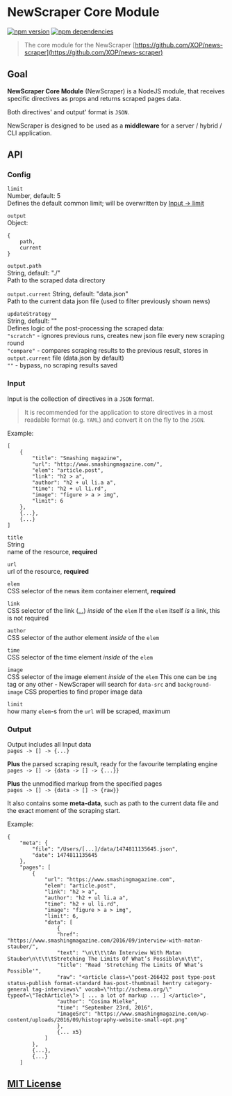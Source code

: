 # NewScraper Core Module

[![npm version](https://badge.fury.io/js/news-scraper-core.svg)](https://badge.fury.io/js/news-scraper-core) [![npm dependencies](https://david-dm.org/stewiekillsloiss/news-scraper-core.svg)](https://david-dm.org/stewiekillsloiss/news-scraper-core)



> The core module for the NewScraper
> [https://github.com/XOP/news-scraper](https://github.com/XOP/news-scraper)



## Goal

**NewScraper Core Module** (NewScraper) is a NodeJS module, that receives specific directives as props and returns scraped pages data.

Both directives' and output' format is `JSON`.

NewScraper is designed to be used as a **middleware** for a server / hybrid / CLI application.



## API

### Config

`limit`      
Number, default: 5  
Defines the default common limit; will be overwritten by [Input -> limit](#input)

`output`  
Object:
```
{ 
    path,
    current
}
```

`output.path`  
String, default: "./"  
Path to the scraped data directory

`output.current`
String, default: "data.json"  
Path to the current data json file (used to filter previously shown news)

`updateStrategy`  
String, default: ""  
Defines logic of the post-processing the scraped data:  
`"scratch"` - ignores previous runs, creates new json file every new scraping round  
`"compare"` - compares scraping results to the previous result, stores in `output.current` file (data.json by default)  
`""` - bypass, no scraping results saved



### Input

Input is the collection of directives in a `JSON` format.

> It is recommended for the application to store directives in a most readable format (e.g. `YAML`) and convert it on the fly to the `JSON`.

Example:

```
[
    {
        "title": "Smashing magazine",
        "url": "http://www.smashingmagazine.com/",
        "elem": "article.post",
        "link": "h2 > a",
        "author": "h2 + ul li.a a",
        "time": "h2 + ul li.rd",
        "image": "figure > a > img",
        "limit": 6
    },
    {...},
    {...}
]
```

`title`  
String  
name of the resource, **required**

`url`  
url of the resource, **required**

`elem`  
CSS selector of the news item container element, **required**

`link`  
CSS selector of the link (<a href="">...</a>) _inside_ of the `elem`
If the `elem` itself _is_ a link, this is not required

`author`  
CSS selector of the author element _inside_ of the `elem`

`time`  
CSS selector of the time element _inside_ of the `elem`

`image`  
CSS selector of the image element _inside_ of the `elem`
This one can be `img` tag or any other - NewScraper will search for `data-src` and `background-image` CSS properties to find proper image data

`limit`  
how many `elem`-s from the `url` will be scraped, maximum


### Output

Output includes all Input data  
`pages -> [] -> {...}`

**Plus** the parsed scraping result, ready for the favourite templating engine  
`pages -> [] -> {data -> [] -> {...}}`

**Plus** the unmodified markup from the specified pages  
`pages -> [] -> {data -> [] -> {raw}}`


It also contains some **meta-data**, such as path to the current data file and the exact moment of the scraping start.

Example:

```
{
    "meta": {
        "file": "/Users/[...]/data/1474811135645.json",
        "date": 1474811135645
    },
    "pages": [
        {
            "url": "https://www.smashingmagazine.com",
            "elem": "article.post",
            "link": "h2 > a",
            "author": "h2 + ul li.a a",
            "time": "h2 + ul li.rd",
            "image": "figure > a > img",
            "limit": 6,
            "data": [
                {
                "href": "https://www.smashingmagazine.com/2016/09/interview-with-matan-stauber/",
                "text": "\n\t\t\tAn Interview With Matan Stauber\n\t\t\tStretching The Limits Of What’s Possible\n\t\t",
                "title": "Read 'Stretching The Limits Of What’s Possible'",
                "raw": "<article class=\"post-266432 post type-post status-publish format-standard has-post-thumbnail hentry category-general tag-interviews\" vocab=\"http://schema.org/\" typeof=\"TechArticle\"> [ ... a lot of markup ... ] </article>",
                "author": "Cosima Mielke",
                "time": "September 23rd, 2016",
                "imageSrc": "https://www.smashingmagazine.com/wp-content/uploads/2016/09/histography-website-small-opt.png"
                },
                {... x5}
            ]
        },
        {...},
        {...}
    ]
```



## [MIT License](LICENSE)
